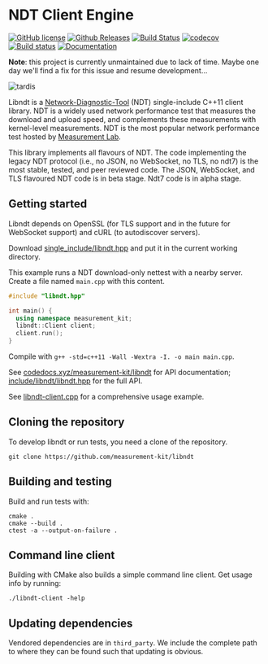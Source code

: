 # NDT Client Engine

[![GitHub license](https://img.shields.io/github/license/m-lab/ndt7-client-cc.svg)](https://raw.githubusercontent.com/m-lab/ndt7-client-cc/main/LICENSE) [![Github Releases](https://img.shields.io/github/release/m-lab/ndt7-client-cc.svg)](https://github.com/m-lab/ndt7-client-cc/releases) [![Build Status](https://img.shields.io/travis/m-lab/ndt7-client-cc/main.svg?label=travis)](https://travis-ci.org/m-lab/ndt7-client-cc) [![codecov](https://codecov.io/gh/m-lab/ndt7-client-cc/branch/main/graph/badge.svg)](https://codecov.io/gh/m-lab/ndt7-client-cc) [![Build status](https://img.shields.io/appveyor/ci/bassosimone/ndt7-client-cc/main.svg?label=appveyor)](https://ci.appveyor.com/project/bassosimone/ndt7-client-cc/branch/main) [![Documentation](https://codedocs.xyz/m-lab/ndt7-client-cc.svg)](https://codedocs.xyz/m-lab/ndt7-client-cc/)

**Note**: this project is currently unmaintained due to lack of time. Maybe
one day we'll find a fix for this issue and resume development...

![tardis](docs/tardis.gif
  "It's not supposed to make that noise. You leave the brakes on.")

Libndt is a [Network-Diagnostic-Tool](
https://github.com/ndt-project/ndt/wiki/NDTProtocol) (NDT) single-include
C++11 client library. NDT is a widely used network performance test that
measures the download and upload speed, and complements these measurements
with kernel-level measurements. NDT is the most popular network performance
test hosted by [Measurement Lab](https://www.measurementlab.net/).

This library implements all flavours of NDT. The code implementing the
legacy NDT protocol (i.e., no JSON, no WebSocket, no TLS, no ndt7) is
the most stable, tested, and peer reviewed code. The JSON, WebSocket, and
TLS flavoured NDT code is in beta stage. Ndt7 code is in alpha stage.

## Getting started

Libndt depends on OpenSSL (for TLS support and in the future for
WebSocket support) and cURL (to autodiscover servers).

Download [single_include/libndt.hpp](
https://github.com/measurement-kit/libndt/blob/master/single_include/libndt.hpp) and
put it in the current working directory.

This example runs a NDT download-only nettest with a nearby server. Create
a file named `main.cpp` with this content.

```C++
#include "libndt.hpp"

int main() {
  using namespace measurement_kit;
  libndt::Client client;
  client.run();
}
```

Compile with `g++ -std=c++11 -Wall -Wextra -I. -o main main.cpp`.

See [codedocs.xyz/measurement-kit/libndt](
https://codedocs.xyz/measurement-kit/libndt/) for API documentation;
[include/libndt/libndt.hpp](include/libndt/libndt.hpp) for the full API.

See [libndt-client.cpp](libndt-client.cpp) for a comprehensive usage example.

## Cloning the repository

To develop libndt or run tests, you need a clone of the repository.

```
git clone https://github.com/measurement-kit/libndt
```

## Building and testing

Build and run tests with:

```
cmake .
cmake --build .
ctest -a --output-on-failure .
```

## Command line client 

Building with CMake also builds a simple command line client. Get usage info
by running:

```
./libndt-client -help
```

## Updating dependencies

Vendored dependencies are in `third_party`. We include the complete path to
where they can be found such that updating is obvious.

